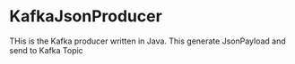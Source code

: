 # KafkaJsonProducer
THis is the Kafka producer written in Java.
This generate JsonPayload and send to Kafka Topic
